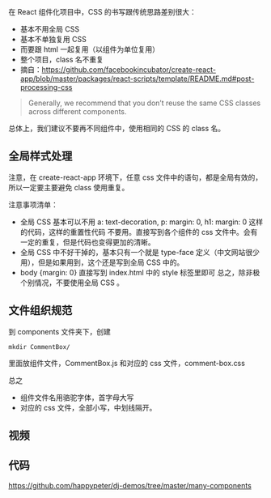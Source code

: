 在 React 组件化项目中，CSS 的书写跟传统思路差别很大：

* 基本不用全局 CSS
* 基本不单独复用 CSS
* 而要跟 html 一起复用（以组件为单位复用）
* 整个项目，class 名不重复
* 摘自：https://github.com/facebookincubator/create-react-app/blob/master/packages/react-scripts/template/README.md#post-processing-css

>Generally, we recommend that you don’t reuse the same CSS classes across different components.

总体上，我们建议不要再不同组件中，使用相同的 CSS 的 class 名。

## 全局样式处理

注意，在 create-react-app 环境下，任意 css 文件中的语句，都是全局有效的，所以一定要主要避免 class 使用重复。

注意事项清单：

* 全局 CSS 基本可以不用
a: text-decoration, p: margin: 0, h1: margin: 0 这样的代码，这样的重置性代码 不要用。直接写到各个组件的 css 文件中。会有一定的重复，但是代码也变得更加的清晰。
* 全局 CSS 中不好干掉的，基本只有一个就是 type-face 定义（中文网站很少用），但是如果用到，这个还是写到全局 CSS 中的。
* body {margin: 0} 直接写到 index.html 中的 style 标签里即可
总之，除非极个别情况，不要使用全局 CSS 。

## 文件组织规范

到 components 文件夹下，创建

```
mkdir CommentBox/
```
里面放组件文件，CommentBox.js 和对应的 css 文件，comment-box.css

总之

* 组件文件名用骆驼字体，首字母大写
* 对应的 css 文件，全部小写，中划线隔开。

## 视频

## 代码

https://github.com/happypeter/dj-demos/tree/master/many-components
